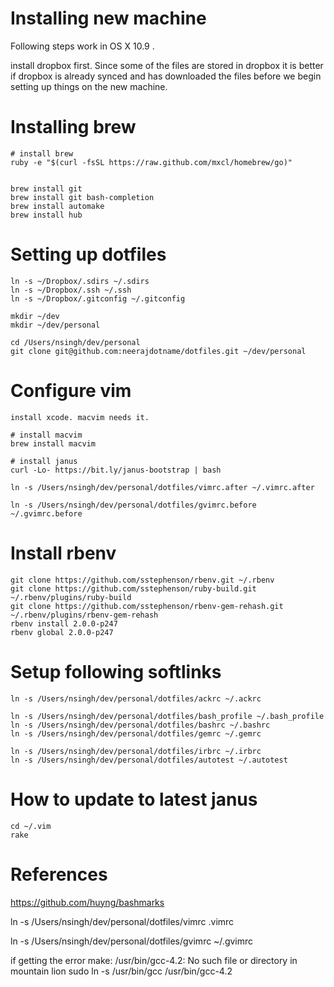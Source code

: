 # Installing new machine

Following steps work in OS X 10.9 .

install dropbox first. Since some of the files are stored in dropbox it
is better if dropbox is already synced and has downloaded the files
before we begin setting up things on the new machine.

# Installing brew

```
# install brew
ruby -e "$(curl -fsSL https://raw.github.com/mxcl/homebrew/go)"


brew install git
brew install git bash-completion
brew install automake
brew install hub
```

# Setting up dotfiles

```
ln -s ~/Dropbox/.sdirs ~/.sdirs
ln -s ~/Dropbox/.ssh ~/.ssh
ln -s ~/Dropbox/.gitconfig ~/.gitconfig

mkdir ~/dev
mkdir ~/dev/personal

cd /Users/nsingh/dev/personal
git clone git@github.com:neerajdotname/dotfiles.git ~/dev/personal
```

# Configure vim

```
install xcode. macvim needs it.

# install macvim
brew install macvim

# install janus
curl -Lo- https://bit.ly/janus-bootstrap | bash  

ln -s /Users/nsingh/dev/personal/dotfiles/vimrc.after ~/.vimrc.after

ln -s /Users/nsingh/dev/personal/dotfiles/gvimrc.before ~/.gvimrc.before
```

# Install rbenv

```
git clone https://github.com/sstephenson/rbenv.git ~/.rbenv
git clone https://github.com/sstephenson/ruby-build.git ~/.rbenv/plugins/ruby-build
git clone https://github.com/sstephenson/rbenv-gem-rehash.git ~/.rbenv/plugins/rbenv-gem-rehash
rbenv install 2.0.0-p247
rbenv global 2.0.0-p247
```

# Setup following softlinks

```
ln -s /Users/nsingh/dev/personal/dotfiles/ackrc ~/.ackrc

ln -s /Users/nsingh/dev/personal/dotfiles/bash_profile ~/.bash_profile
ln -s /Users/nsingh/dev/personal/dotfiles/bashrc ~/.bashrc
ln -s /Users/nsingh/dev/personal/dotfiles/gemrc ~/.gemrc

ln -s /Users/nsingh/dev/personal/dotfiles/irbrc ~/.irbrc
ln -s /Users/nsingh/dev/personal/dotfiles/autotest ~/.autotest

```

# How to update to latest janus

```
cd ~/.vim
rake
```

# References

https://github.com/huyng/bashmarks

ln -s /Users/nsingh/dev/personal/dotfiles/vimrc .vimrc

ln -s /Users/nsingh/dev/personal/dotfiles/gvimrc ~/.gvimrc

if getting the error make: /usr/bin/gcc-4.2: No such file or directory in mountain lion
sudo ln -s /usr/bin/gcc /usr/bin/gcc-4.2
